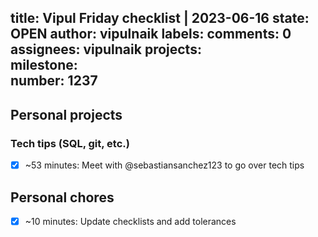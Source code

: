 title:	Vipul Friday checklist | 2023-06-16
state:	OPEN
author:	vipulnaik
labels:	
comments:	0
assignees:	vipulnaik
projects:	
milestone:	
number:	1237
--
## Personal projects

### Tech tips (SQL, git, etc.)

- [x] ~53 minutes: Meet with @sebastiansanchez123 to go over tech tips

## Personal chores

- [x] ~10 minutes: Update checklists and add tolerances
